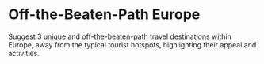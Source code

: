 # Off-the-Beaten-Path Europe

Suggest 3 unique and off-the-beaten-path travel destinations within Europe, away from the typical tourist hotspots, highlighting their appeal and activities.
